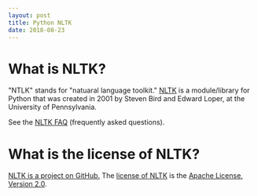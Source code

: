 ```yaml
---
layout: post
title: Python NLTK
date: 2018-08-23
---
```


# What is NLTK?

"NTLK" stands for "natuaral language toolkit." [NLTK](http://www.nltk.org/) is a module/library for Python that was created in 2001 by Steven Bird and Edward Loper, at the University of Pennsylvania.

See the [NLTK FAQ](https://github.com/nltk/nltk/wiki/FAQ) (frequently asked questions).

# What is the license of NLTK?

[NLTK is a project on GitHub.](https://github.com/nltk/nltk) The [license of NLTK](https://github.com/nltk/nltk/blob/develop/LICENSE.txt) is the [Apache License, Version 2.0](https://www.apache.org/licenses/).
